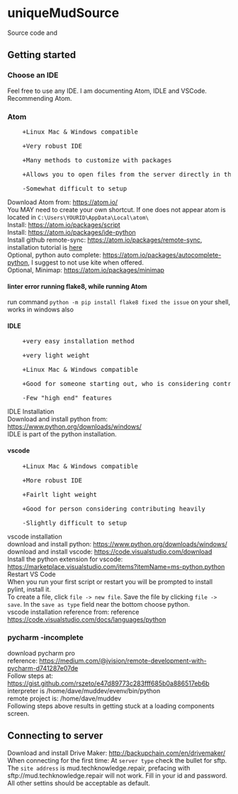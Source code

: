 # uniqueMudSource
Source code and 

## Getting started

### Choose an IDE<br>
Feel free to use any IDE. I am documenting Atom, IDLE and VSCode. Recommending Atom.<br>

### Atom<br>
<pre>
	+Linux Mac & Windows compatible<br>
	+Very robust IDE<br>
	+Many methods to customize with packages<br>
	+Allows you to open files from the server directly in the IDE<br>
 	-Somewhat difficult to setup
</pre>
Download Atom from: https://atom.io/<br>
You MAY need to create your own shortcut. If one does not appear atom is located in `C:\Users\YOURID\AppData\Local\atom\`<br>
Install: https://atom.io/packages/script<br>
Install: https://atom.io/packages/ide-python<br>
Install github remote-sync: https://atom.io/packages/remote-sync, installation tutorial is [here](https://github.com/davewiththenicehat/uniqueMudSource/wiki/Atom:-github-sync)<br>
Optional, python auto complete: https://atom.io/packages/autocomplete-python, I suggest to not use kite when offered.<br>
Optional, Minimap: https://atom.io/packages/minimap<br>

#### linter error running flake8, while running Atom
run command `python -m pip install flake8 fixed the issue` on your shell, works in windows also<br>
	
#### IDLE<br>
<pre>
	+very easy installation method<br>
	+very light weight<br>
	+Linux Mac & Windows compatible<br>
	+Good for someone starting out, who is considering contributing code<br>
	-Few "high end" features
</pre>
IDLE Installation<br>
Download and install python from: https://www.python.org/downloads/windows/<br>
IDLE is part of the python installation.<br>
	
#### vscode<br>
<pre>
	+Linux Mac & Windows compatible<br>
	+More robust IDE<br>
	+Fairlt light weight<br>
	+Good for person considering contributing heavily<br>
 	-Slightly difficult to setup
</pre>
vscode installation<br>
download and install python: https://www.python.org/downloads/windows/<br>
download and install vscode: https://code.visualstudio.com/download<br>
Install the python extension for vscode: https://marketplace.visualstudio.com/items?itemName=ms-python.python<br>
Restart VS Code<br>
When you run your first script or restart you will be prompted to install pylint, install it.<br>
To create a file, click `file -> new file`. Save the file by clicking `file -> save`. In the `save as type` field near the bottom choose python.<br>
vscode installation reference from: reference https://code.visualstudio.com/docs/languages/python<br>




### pycharm -incomplete<br>
download pycharm pro<br>
reference: https://medium.com/@jvision/remote-development-with-pycharm-d741287e07de<br>
Follow steps at: https://gist.github.com/rszeto/e47d89773c283fff685b0a886517eb6b<br>
interpreter is /home/dave/muddev/evenv/bin/python<br>
remote project is: /home/dave/muddev<br>
Following steps above results in getting stuck at a loading components screen.

## Connecting to server
Download and install Drive Maker: http://backupchain.com/en/drivemaker/<br>
When connecting for the first time:
At `server type` check the bullet for sftp.
The `site address` is mud.techknowledge.repair, prefacing with sftp://mud.techknowledge.repair will not work.
Fill in your id and password. All other settins should be acceptable as default.
